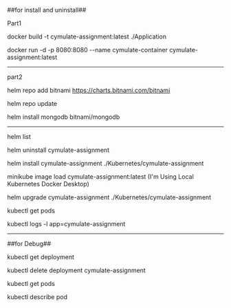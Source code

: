 ##for install and uninstall##

Part1

docker build -t cymulate-assignment:latest ./Application

docker run -d -p 8080:8080 --name cymulate-container cymulate-assignment:latest

**********************************************************************************************

part2

helm repo add bitnami https://charts.bitnami.com/bitnami

helm repo update

helm install mongodb bitnami/mongodb

**********************************************************************************************

helm list

helm uninstall cymulate-assignment

helm install cymulate-assignment ./Kubernetes/cymulate-assignment

minikube image load cymulate-assignment:latest  (I'm Using Local Kubernetes Docker Desktop)

helm upgrade cymulate-assignment ./Kubernetes/cymulate-assignment

kubectl get pods

kubectl logs -l app=cymulate-assignment

**********************************************************************************************

##for Debug##

kubectl get deployment

kubectl delete deployment cymulate-assignment

kubectl get pods

kubectl describe pod <pod name>

